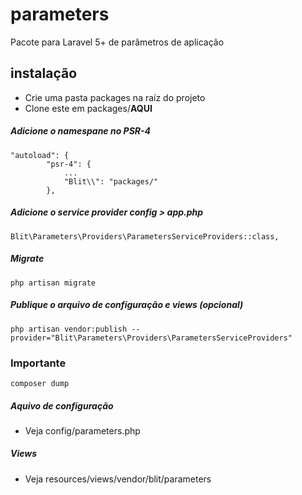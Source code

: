 # parameters
Pacote para Laravel 5+ de parâmetros de aplicação

## instalação

- Crie uma pasta packages na raíz do projeto
- Clone este em packages/**AQUI**

##### Adicione o namespane no PSR-4

```
"autoload": {
        "psr-4": {
            ...
            "Blit\\": "packages/"
        },
```

##### Adicione o service provider config > app.php

```
Blit\Parameters\Providers\ParametersServiceProviders::class,
```

##### Migrate

```
php artisan migrate
```

##### Publique o arquivo de configuração e views (opcional)

```
php artisan vendor:publish --provider="Blit\Parameters\Providers\ParametersServiceProviders"
```

### Importante

```
composer dump
```

##### Aquivo de configuração

- Veja config/parameters.php

##### Views

- Veja resources/views/vendor/blit/parameters

